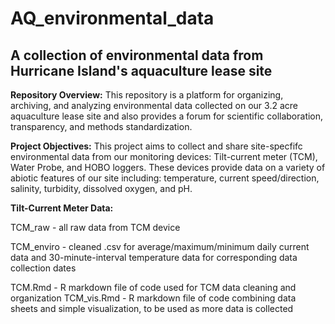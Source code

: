 # AQ_environmental_data
## A collection of environmental data from Hurricane Island's aquaculture lease site
**Repository Overview:** This repository is a platform for organizing, archiving, and analyzing environmental data collected on our 3.2 acre aquaculture lease site and also provides a forum for scientific collaboration, transparency, and methods standardization.

**Project Objectives:** This project aims to collect and share site-specfifc environmental data from our monitoring devices: Tilt-current meter (TCM), Water Probe, and HOBO loggers. These devices provide data on a variety of abiotic features of our site including: temperature, current speed/direction, salinity, turbidity, dissolved oxygen, and pH. 

**Tilt-Current Meter Data:** 

TCM_raw - all raw data from TCM device

TCM_enviro - cleaned .csv for average/maximum/minimum daily current data and 30-minute-interval temperature data for corresponding data collection dates

TCM.Rmd - R markdown file of code used for TCM data cleaning and organization
TCM_vis.Rmd - R markdown file of code combining data sheets and simple visualization, to be used as more data is collected
